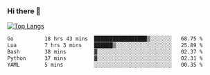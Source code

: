 ### Hi there 👋

<!--
**3Xpl0it3r/3Xpl0it3r** is a ✨ _special_ ✨ repository because its `README.md` (this file) appears on your GitHub profile.

Here are some ideas to get you started:

- 🔭 I’m currently working on ...
- 🌱 I’m currently learning ...
- 👯 I’m looking to collaborate on ...
- 🤔 I’m looking for help with ...
- 💬 Ask me about ...
- 📫 How to reach me: ...
- 😄 Pronouns: ...
- ⚡ Fun fact: ...
-->


[![Top Langs](https://github-readme-stats.vercel.app/api/top-langs/?username=3Xpl0it3r&layout=compact)](https://github.com/3Xpl0it3r/3Xpl0it3r)

<!--START_SECTION:waka-->

```txt
Go          18 hrs 43 mins  █████████████████▒░░░░░░░   68.75 %
Lua         7 hrs 3 mins    ██████▒░░░░░░░░░░░░░░░░░░   25.89 %
Bash        38 mins         ▓░░░░░░░░░░░░░░░░░░░░░░░░   02.37 %
Python      37 mins         ▓░░░░░░░░░░░░░░░░░░░░░░░░   02.31 %
YAML        5 mins          ░░░░░░░░░░░░░░░░░░░░░░░░░   00.35 %
```

<!--END_SECTION:waka-->
